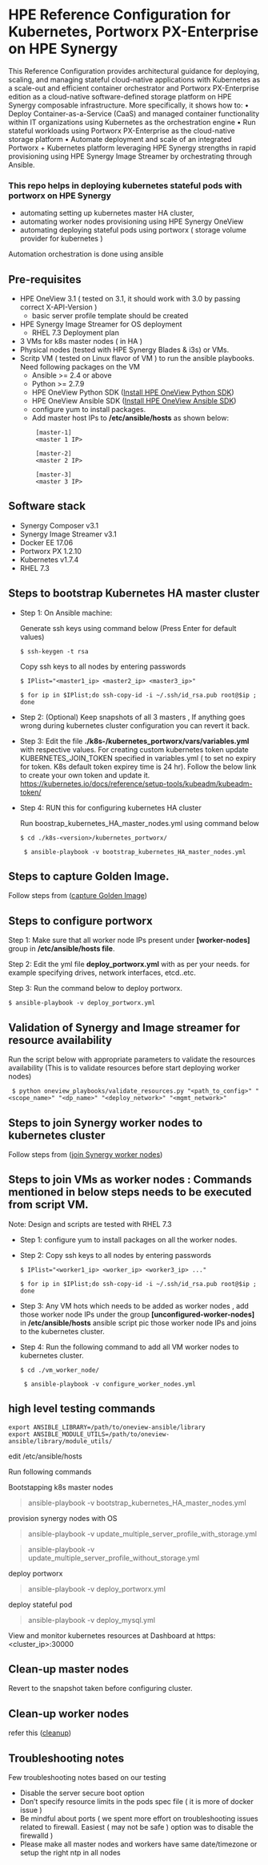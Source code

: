 # HPE Reference Configuration for Kubernetes, Portworx PX-Enterprise on HPE Synergy
This Reference Configuration provides architectural guidance for deploying, scaling, and managing 
stateful cloud-native applications with Kubernetes as a scale-out and efficient container orchestrator and Portworx PX-Enterprise edition as a cloud-native software-defined storage platform on HPE Synergy composable infrastructure. More 
specifically, it shows how to:
•  Deploy Container-as-a-Service (CaaS) and managed container functionality within IT organizations 
using Kubernetes as the orchestration engine
•  Run stateful workloads using Portworx PX-Enterprise as the cloud-native storage platform
•  Automate deployment and scale of an integrated Portworx + Kubernetes platform leveraging HPE 
Synergy strengths in rapid provisioning
using HPE Synergy Image Streamer by orchestrating through Ansible.


### This repo helps in deploying kubernetes stateful pods with portworx on HPE Synergy
- automating setting up kubernetes master HA cluster,
- automating worker nodes provisioning using HPE Synergy OneView
- automating deploying stateful pods using portworx ( storage volume provider for kubernetes )

Automation orchestration is done using ansible

## Pre-requisites
- HPE OneView 3.1 ( tested on 3.1, it should work with 3.0 by passing correct X-API-Version )
  -  basic server profile template should be created
- HPE Synergy Image Streamer for OS deployment
  - RHEL 7.3 Deployment plan
- 3 VMs for k8s master nodes ( in HA )
- Physical nodes (tested with HPE Synergy Blades & i3s) or VMs. 
- Scritp VM ( tested on Linux flavor of VM ) to run the ansible playbooks. Need following packages on the VM
  - Ansible >= 2.4 or above
  - Python >= 2.7.9
  - HPE OneView Python SDK ([Install HPE OneView Python SDK](https://github.com/HewlettPackard/python-hpOneView#installation))
  - HPE OneView Ansible SDK ([Install HPE OneView Ansible SDK](https://github.com/HewlettPackard/oneview-ansible))
  - configure yum to install packages.
  - Add master host IPs to **/etc/ansible/hosts** as shown below:
    ```
     [master-1]
     <master 1 IP>

     [master-2]
     <master 2 IP>

     [master-3]
     <master 3 IP>
     ```
## Software stack

- Synergy Composer v3.1
- Synergy Image Streamer v3.1
- Docker EE 17.06
- Portworx PX 1.2.10
- Kubernetes v1.7.4
- RHEL 7.3

## Steps to bootstrap Kubernetes HA master cluster

- Step 1: On Ansible machine:

    Generate ssh keys using command below (Press Enter for default values)
    
      $ ssh-keygen -t rsa
      
    Copy ssh keys to all nodes by entering passwords
    
    ```$ IPlist="<master1_ip> <master2_ip> <master3_ip>"```
	
    ```$ for ip in $IPlist;do ssh-copy-id -i ~/.ssh/id_rsa.pub root@$ip ; done```
- Step 2: (Optional) Keep snapshots of all 3 masters , If anything goes wrong during kubernetes cluster configuration you can revert it back.
    
- Step 3: Edit the file **./k8s-<version>/kubernetes_portworx/vars/variables.yml** with respective values.
	For creating custom kubernetes token update KUBERNETES_JOIN_TOKEN specified in variables.yml ( to set no expiry for token. K8s default token expirey time is 24 hr). Follow the below link to create your own token and update it.
	https://kubernetes.io/docs/reference/setup-tools/kubeadm/kubeadm-token/ 

- Step 4: RUN this for configuring kubernetes HA cluster

    Run boostrap_kubernetes_HA_master_nodes.yml using command below  
	
    ```	$ cd ./k8s-<version>/kubernetes_portworx/ ```
	
	``` $ ansible-playbook -v bootstrap_kubernetes_HA_master_nodes.yml```
## Steps to capture Golden Image.
Follow steps from ([capture Golden Image](https://github.com/HewlettPackard/K8s-Portworx-Synergy/blob/master/k8s-1.9.1/imagestreamer/README.md))
## Steps to configure portworx
  Step 1: Make sure that all worker node IPs present under **[worker-nodes]** group in **/etc/ansible/hosts file**.

  Step 2: Edit the yml file **deploy_portworx.yml** with as per your needs. for example specifying drives, network interfaces, etcd..etc.

  Step 3: Run the command below to deploy portworx.

    $ ansible-playbook -v deploy_portworx.yml

## Validation of Synergy and Image streamer for resource availability 

Run the script below with appropriate parameters to validate the resources availability (This is to validate resources before start deploying worker nodes)
	
	 $ python oneview_playbooks/validate_resources.py "<path_to_config>" "<scope_name>" "<dp_name>" "<deploy_network>" "<mgmt_network>" 

## Steps to join Synergy worker nodes to kubernetes cluster

  Follow steps from ([join Synergy worker nodes](https://github.com/HewlettPackard/K8s-Portworx-Synergy/blob/master/k8s-1.9.1/oneview_playbooks/Readme.md))
  
## Steps to join VMs as worker nodes  : Commands mentioned in below steps needs to be executed from script VM.

Note: Design and scripts are tested with RHEL 7.3

- Step 1: configure yum to install packages on all the worker nodes.
 
- Step 2: Copy ssh keys to all nodes by entering passwords

	```$ IPlist="<worker1_ip> <worker_ip> <worker3_ip> ..."```
	
	```$ for ip in $IPlist;do ssh-copy-id -i ~/.ssh/id_rsa.pub root@$ip ; done```

- Step 3: Any VM hots which needs to be added as worker nodes , add those worker node IPs under the group **[unconfigured-worker-nodes]** in **/etc/ansible/hosts** ansible script pic those worker node IPs and joins to the kubernetes cluster.

- Step 4: Run the following command to add all VM worker nodes to kubernetes cluster.

	```	$ cd ./vm_worker_node/ ```
	
	```	$ ansible-playbook -v configure_worker_nodes.yml```
  
## high level testing commands
  ```
  export ANSIBLE_LIBRARY=/path/to/oneview-ansible/library
  export ANSIBLE_MODULE_UTILS=/path/to/oneview-ansible/library/module_utils/
  ````
  edit /etc/ansible/hosts
 
  Run following commands

  Bootstapping k8s master nodes
  >ansible-playbook -v bootstrap_kubernetes_HA_master_nodes.yml

  provision synergy nodes with OS
  >ansible-playbook -v update_multiple_server_profile_with_storage.yml
  
  >ansible-playbook -v update_multiple_server_profile_without_storage.yml

  deploy portworx
  >ansible-playbook -v deploy_portworx.yml

  deploy stateful pod
  >ansible-playbook -v deploy_mysql.yml

  View and monitor kubernetes resources at Dashboard at
  https:<cluster_ip>:30000
## Clean-up master nodes
  Revert to the snapshot taken before configuring cluster.
## Clean-up worker nodes
  refer this ([cleanup](https://github.com/HewlettPackard/K8s-Portworx-Synergy/blob/master/k8s-1.9.1/kubernetes_portworx/cleanup/README.md))
## Troubleshooting notes
Few troubleshooting notes based on our testing
- Disable the server secure boot option
- Don’t specify resource limits in the pods spec file ( it is more of docker issue )
- Be mindful about ports ( we spent more effort on troubleshooting issues related to firewall. Easiest ( may not be safe ) option was to disable the firewalld )
- Please make all master nodes and workers have same date/timezone or setup the right ntp in all nodes
